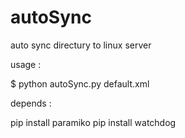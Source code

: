 # autoSync

auto sync directury to linux server

usage :

$ python autoSync.py default.xml

depends :

pip install paramiko
pip install watchdog
